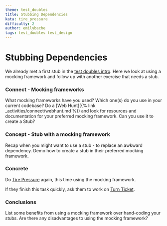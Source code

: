 ```yaml
---
theme: test_doubles
title: Stubbing Dependencies
kata: tire_pressure
difficulty: 2
author: emilybache
tags: test_doubles test_design
---
```


# Stubbing Dependencies
We already met a first stub in the [test doubles intro](test_double_intro.html). Here we look at using a mocking framework and follow up with another exercise that needs a stub.

### Connect - Mocking frameworks
What mocking frameworks have you used? Which one(s) do you use in your current codebase? Do a [Web Hunt]({% link _activities/connect/webhunt.md %}) and look for resources and documentation for your preferred mocking framework. Can you use it to create a Stub?

### Concept - Stub with a mocking framework
Recap when you might want to use a stub - to replace an awkward dependency. Demo how to create a stub in their preferred mocking framework.

### Concrete 
Do [Tire Pressure](https://github.com/emilybache/TirePressure-Kata) again, this time using the mocking framework.

If they finish this task quickly, ask them to work on [Turn Ticket](https://github.com/emilybache/TurnTicket-Kata).

### Conclusions
List some benefits from using a mocking framework over hand-coding your stubs. Are there any disadvantages to using the mocking framework?

